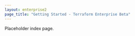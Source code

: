 ```yaml
---
layout: enterprise2
page_title: "Getting Started - Terraform Enterprise Beta"
---
```


Placeholder index page.
